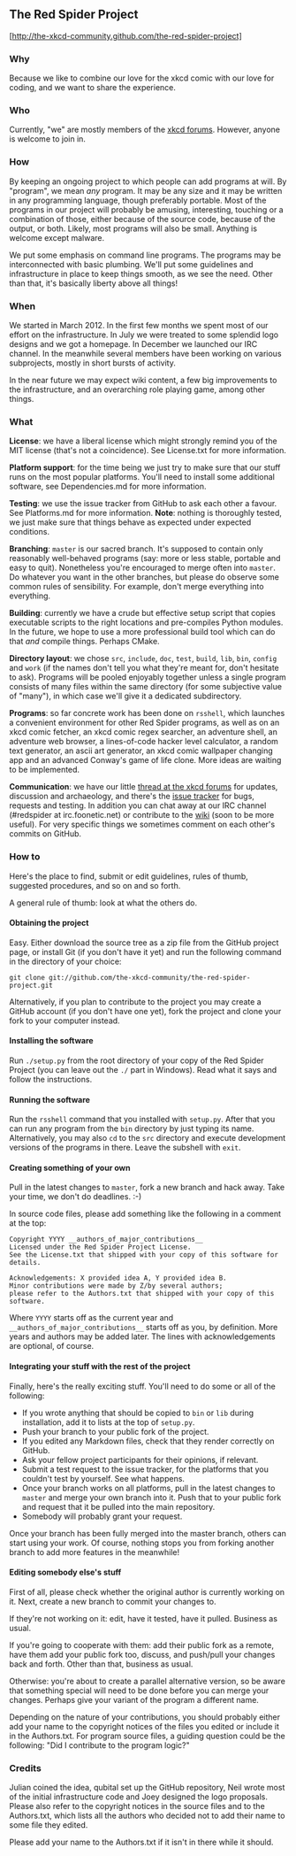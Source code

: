 The Red Spider Project
----------------------

[http://the-xkcd-community.github.com/the-red-spider-project]


### Why ###

Because we like to combine our love for the xkcd comic with our love
for coding, and we want to share the experience.


### Who ###

Currently, "we" are mostly members of the [xkcd
forums](http://forums.xkcd.com). However, anyone is welcome to join
in.


### How ###

By keeping an ongoing project to which people can add programs at
will. By "program", we mean *any* program. It may be any size and it
may be written in any programming language, though preferably
portable. Most of the programs in our project will probably be
amusing, interesting, touching or a combination of those, either
because of the source code, because of the output, or both. Likely,
most programs will also be small. Anything is welcome except malware.

We put some emphasis on command line programs. The programs may be
interconnected with basic plumbing. We'll put some guidelines and
infrastructure in place to keep things smooth, as we see the need.
Other than that, it's basically liberty above all things!


### When ###

We started in March 2012. In the first few months we spent most of our
effort on the infrastructure. In July we were treated to some splendid
logo designs and we got a homepage. In December we launched our IRC
channel. In the meanwhile several members have been working on various
subprojects, mostly in short bursts of activity.

In the near future we may expect wiki content, a few big improvements
to the infrastructure, and an overarching role playing game, among
other things.


### What ###

__License__: we have a liberal license which might strongly remind you
of the MIT license (that's not a coincidence). See License.txt for
more information.

__Platform support__: for the time being we just try to make sure
that our stuff runs on the most popular platforms. You'll need to
install some additional software, see Dependencies.md for more
information.

__Testing__: we use the issue tracker from GitHub to ask each other a
favour. See Platforms.md for more information.
**Note**: nothing is thoroughly tested, we just make sure that things
behave as expected under expected conditions.

__Branching__: `master` is our sacred branch. It's supposed to contain
only reasonably well-behaved programs (say: more or less stable,
portable and easy to quit). Nonetheless you're encouraged to merge
often into `master`. Do whatever you want in the other branches, but
please do observe some common rules of sensibility. For example, don't
merge everything into everything.

__Building__: currently we have a crude but effective setup script
that copies executable scripts to the right locations and pre-compiles
Python modules. In the future, we hope to use a more professional
build tool which can do that *and* compile things. Perhaps CMake.

__Directory layout__: we chose `src`, `include`, `doc`, `test`,
`build`, `lib`, `bin`, `config` and `work` (if the names don't tell
you what they're meant for, don't hesitate to ask). Programs will be
pooled enjoyably together unless a single program consists of many
files within the same directory (for some subjective value of "many"),
in which case we'll give it a dedicated subdirectory.

__Programs__: so far concrete work has been done on `rsshell`, which
launches a convenient environment for other Red Spider programs, as
well as on an xkcd comic fetcher, an xkcd comic regex searcher, an
adventure shell, an adventure web browser, a lines-of-code hacker
level calculator, a random text generator, an ascii art generator, an
xkcd comic wallpaper changing app and an advanced Conway's game of
life clone. More ideas are waiting to be implemented.

__Communication__: we have our little [thread at the xkcd
forums](http://forums.xkcd.com/viewtopic.php?f=11&t=81969) for
updates, discussion and archaeology, and there's the [issue
tracker](https://github.com/the-xkcd-community/the-red-spider-project/issues)
for bugs, requests and testing. In addition you can chat away at our
IRC channel (#redspider at irc.foonetic.net) or contribute to the
[wiki](https://github.com/the-xkcd-community/the-red-spider-project/wiki)
(soon to be more useful). For very specific things we sometimes
comment on each other's commits on GitHub.


### How to ###

Here's the place to find, submit or edit guidelines, rules of thumb,
suggested procedures, and so on and so forth.

A general rule of thumb: look at what the others do.


#### Obtaining the project ####

Easy. Either download the source tree as a zip file from the GitHub
project page, or install Git (if you don't have it yet) and run the
following command in the directory of your choice:

    git clone git://github.com/the-xkcd-community/the-red-spider-project.git

Alternatively, if you plan to contribute to the project you may create
a GitHub account (if you don't have one yet), fork the project and
clone your fork to your computer instead.


#### Installing the software ####

Run `./setup.py` from the root directory of your copy of the Red
Spider Project (you can leave out the `./` part in Windows). Read what
it says and follow the instructions.


#### Running the software ####

Run the `rsshell` command that you installed with `setup.py`. After
that you can run any program from the `bin` directory by just typing
its name. Alternatively, you may also `cd` to the `src` directory and
execute development versions of the programs in there. Leave the
subshell with `exit`.


#### Creating something of your own ####

Pull in the latest changes to `master`, fork a new branch and hack
away. Take your time, we don't do deadlines. :-)

In source code files, please add something like the following in a
comment at the top:

    Copyright YYYY __authors_of_major_contributions__
    Licensed under the Red Spider Project License.
    See the License.txt that shipped with your copy of this software for details.

    Acknowledgements: X provided idea A, Y provided idea B.
    Minor contributions were made by Z/by several authors;
    please refer to the Authors.txt that shipped with your copy of this software.

Where `YYYY` starts off as the current year and
`__authors_of_major_contributions__` starts off as you, by definition.
More years and authors may be added later. The lines with
acknowledgements are optional, of course.


#### Integrating your stuff with the rest of the project ####

Finally, here's the really exciting stuff. You'll need to do some or
all of the following:

 -  If you wrote anything that should be copied to `bin` or `lib`
    during installation, add it to lists at the top of `setup.py`.
 -  Push your branch to your public fork of the project.
 -  If you edited any Markdown files, check that they render correctly
    on GitHub.
 -  Ask your fellow project participants for their opinions, if
    relevant.
 -  Submit a test request to the issue tracker, for the platforms that
    you couldn't test by yourself. See what happens.
 -  Once your branch works on all platforms, pull in the latest
    changes to `master` and merge your own branch into it. Push that
    to your public fork and request that it be pulled into the main
    repository.
 -  Somebody will probably grant your request.

Once your branch has been fully merged into the master branch, others
can start using your work. Of course, nothing stops you from forking
another branch to add more features in the meanwhile!


#### Editing somebody else's stuff ####

First of all, please check whether the original author is currently
working on it. Next, create a new branch to commit your changes to.

If they're not working on it: edit, have it tested, have it pulled.
Business as usual.

If you're going to cooperate with them: add their public fork as a
remote, have them add your public fork too, discuss, and push/pull
your changes back and forth. Other than that, business as usual.

Otherwise: you're about to create a parallel alternative version, so
be aware that something special will need to be done before you can
merge your changes. Perhaps give your variant of the program a
different name.

Depending on the nature of your contributions, you should probably
either add your name to the copyright notices of the files you edited
or include it in the Authors.txt. For program source files, a guiding
question could be the following: "Did I contribute to the program
logic?"


### Credits ###

Julian coined the idea, qubital set up the GitHub repository, Neil
wrote most of the initial infrastructure code and Joey designed the
logo proposals. Please also refer to the copyright notices in the
source files and to the Authors.txt, which lists all the authors who
decided not to add their name to some file they edited.

Please add your name to the Authors.txt if it isn't in there while it
should.
